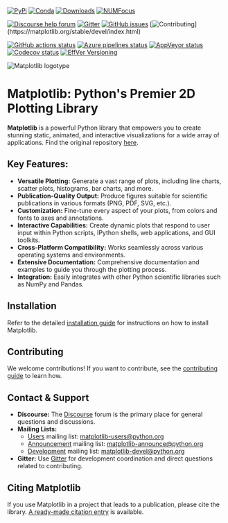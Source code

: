 [![PyPi](https://img.shields.io/pypi/v/matplotlib)](https://pypi.org/project/matplotlib/)
[![Conda](https://img.shields.io/conda/vn/conda-forge/matplotlib)](https://anaconda.org/conda-forge/matplotlib)
[![Downloads](https://img.shields.io/pypi/dm/matplotlib)](https://pypi.org/project/matplotlib)
[![NUMFocus](https://img.shields.io/badge/powered%20by-NumFOCUS-orange.svg?style=flat&colorA=E1523D&colorB=007D8A)](https://numfocus.org)

[![Discourse help forum](https://img.shields.io/badge/help_forum-discourse-blue.svg)](https://discourse.matplotlib.org)
[![Gitter](https://badges.gitter.im/matplotlib/matplotlib.svg)](https://gitter.im/matplotlib/matplotlib)
[![GitHub issues](https://img.shields.io/badge/issue_tracking-github-blue.svg)](https://github.com/matplotlib/matplotlib/issues)
[![Contributing](https://img.shields.io/badge/PR-Welcome-%23FF8300.svg?)](https://matplotlib.org/stable/devel/index.html)

[![GitHub actions status](https://github.com/matplotlib/matplotlib/workflows/Tests/badge.svg)](https://github.com/matplotlib/matplotlib/actions?query=workflow%3ATests)
[![Azure pipelines status](https://dev.azure.com/matplotlib/matplotlib/_apis/build/status/matplotlib.matplotlib?branchName=main)](https://dev.azure.com/matplotlib/matplotlib/_build/latest?definitionId=1&branchName=main)
[![AppVeyor status](https://ci.appveyor.com/api/projects/status/github/matplotlib/matplotlib?branch=main&svg=true)](https://ci.appveyor.com/project/matplotlib/matplotlib)
[![Codecov status](https://codecov.io/github/matplotlib/matplotlib/badge.svg?branch=main&service=github)](https://app.codecov.io/gh/matplotlib/matplotlib)
[![EffVer Versioning](https://img.shields.io/badge/version_scheme-EffVer-0097a7)](https://jacobtomlinson.dev/effver)

![Matplotlib logotype](https://matplotlib.org/_static/logo2.svg)

# Matplotlib: Python's Premier 2D Plotting Library

**Matplotlib** is a powerful Python library that empowers you to create stunning static, animated, and interactive visualizations for a wide array of applications.  Find the original repository [here](https://github.com/matplotlib/matplotlib).

## Key Features:

*   **Versatile Plotting:** Generate a vast range of plots, including line charts, scatter plots, histograms, bar charts, and more.
*   **Publication-Quality Output:** Produce figures suitable for scientific publications in various formats (PNG, PDF, SVG, etc.).
*   **Customization:**  Fine-tune every aspect of your plots, from colors and fonts to axes and annotations.
*   **Interactive Capabilities:** Create dynamic plots that respond to user input within Python scripts, IPython shells, web applications, and GUI toolkits.
*   **Cross-Platform Compatibility:** Works seamlessly across various operating systems and environments.
*   **Extensive Documentation:** Comprehensive documentation and examples to guide you through the plotting process.
*   **Integration:** Easily integrates with other Python scientific libraries such as NumPy and Pandas.

## Installation

Refer to the detailed [installation guide](https://matplotlib.org/stable/users/installing/index.html) for instructions on how to install Matplotlib.

## Contributing

We welcome contributions!  If you want to contribute, see the [contributing guide](https://matplotlib.org/devdocs/devel/contribute.html) to learn how.

## Contact & Support

*   **Discourse:** The [Discourse](https://discourse.matplotlib.org/) forum is the primary place for general questions and discussions.
*   **Mailing Lists:**
    *   [Users](https://mail.python.org/mailman/listinfo/matplotlib-users) mailing list: <matplotlib-users@python.org>
    *   [Announcement](https://mail.python.org/mailman/listinfo/matplotlib-announce) mailing list: <matplotlib-announce@python.org>
    *   [Development](https://mail.python.org/mailman/listinfo/matplotlib-devel) mailing list: <matplotlib-devel@python.org>
*   **Gitter:** Use [Gitter](https://gitter.im/matplotlib/matplotlib) for development coordination and direct questions related to contributing.

## Citing Matplotlib

If you use Matplotlib in a project that leads to a publication, please cite the library. [A ready-made citation entry](https://matplotlib.org/stable/users/project/citing.html) is available.